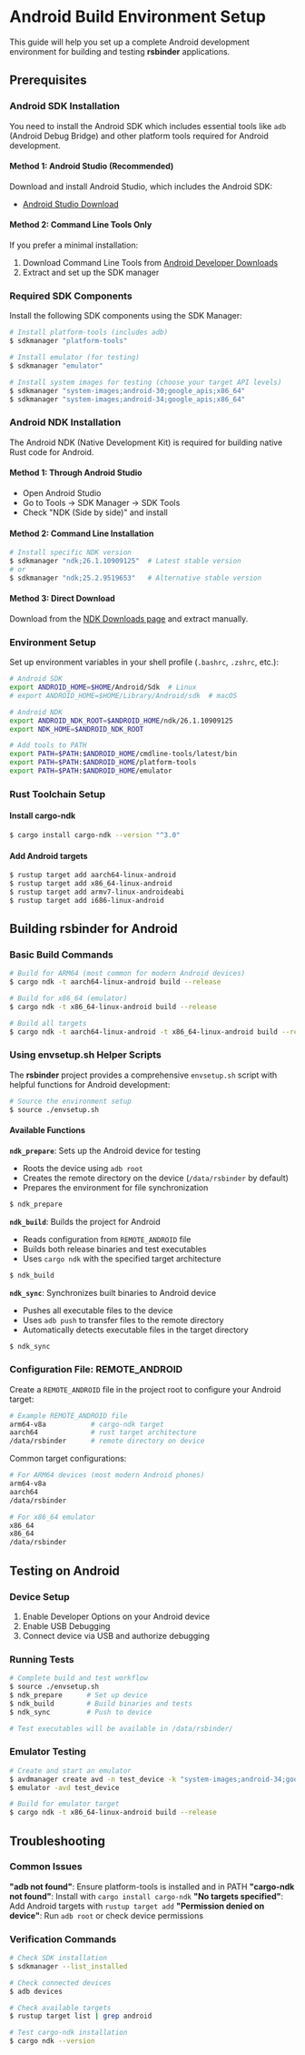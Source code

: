 # Android Build Environment Setup

This guide will help you set up a complete Android development environment for building and testing **rsbinder** applications.

## Prerequisites

### Android SDK Installation

You need to install the Android SDK which includes essential tools like `adb` (Android Debug Bridge) and other platform tools required for Android development.

#### Method 1: Android Studio (Recommended)
Download and install Android Studio, which includes the Android SDK:
- [Android Studio Download](https://developer.android.com/studio)

#### Method 2: Command Line Tools Only
If you prefer a minimal installation:
1. Download Command Line Tools from [Android Developer Downloads](https://developer.android.com/studio#command-tools)
2. Extract and set up the SDK manager

### Required SDK Components

Install the following SDK components using the SDK Manager:

```bash
# Install platform-tools (includes adb)
$ sdkmanager "platform-tools"

# Install emulator (for testing)
$ sdkmanager "emulator"

# Install system images for testing (choose your target API levels)
$ sdkmanager "system-images;android-30;google_apis;x86_64"
$ sdkmanager "system-images;android-34;google_apis;x86_64"
```

### Android NDK Installation

The Android NDK (Native Development Kit) is required for building native Rust code for Android.

#### Method 1: Through Android Studio
- Open Android Studio
- Go to Tools → SDK Manager → SDK Tools
- Check "NDK (Side by side)" and install

#### Method 2: Command Line Installation
```bash
# Install specific NDK version
$ sdkmanager "ndk;26.1.10909125"  # Latest stable version
# or
$ sdkmanager "ndk;25.2.9519653"   # Alternative stable version
```

#### Method 3: Direct Download
Download from the [NDK Downloads page](https://developer.android.com/ndk/downloads) and extract manually.

### Environment Setup

Set up environment variables in your shell profile (`.bashrc`, `.zshrc`, etc.):

```bash
# Android SDK
export ANDROID_HOME=$HOME/Android/Sdk  # Linux
# export ANDROID_HOME=$HOME/Library/Android/sdk  # macOS

# Android NDK
export ANDROID_NDK_ROOT=$ANDROID_HOME/ndk/26.1.10909125
export NDK_HOME=$ANDROID_NDK_ROOT

# Add tools to PATH
export PATH=$PATH:$ANDROID_HOME/cmdline-tools/latest/bin
export PATH=$PATH:$ANDROID_HOME/platform-tools
export PATH=$PATH:$ANDROID_HOME/emulator
```

### Rust Toolchain Setup

#### Install cargo-ndk
```bash
$ cargo install cargo-ndk --version "^3.0"
```

#### Add Android targets
```bash
$ rustup target add aarch64-linux-android
$ rustup target add x86_64-linux-android
$ rustup target add armv7-linux-androideabi
$ rustup target add i686-linux-android
```

## Building rsbinder for Android

### Basic Build Commands

```bash
# Build for ARM64 (most common for modern Android devices)
$ cargo ndk -t aarch64-linux-android build --release

# Build for x86_64 (emulator)
$ cargo ndk -t x86_64-linux-android build --release

# Build all targets
$ cargo ndk -t aarch64-linux-android -t x86_64-linux-android build --release
```

### Using envsetup.sh Helper Scripts

The **rsbinder** project provides a comprehensive `envsetup.sh` script with helpful functions for Android development:

```bash
# Source the environment setup
$ source ./envsetup.sh
```

#### Available Functions

**`ndk_prepare`**: Sets up the Android device for testing
- Roots the device using `adb root`
- Creates the remote directory on the device (`/data/rsbinder` by default)
- Prepares the environment for file synchronization

```bash
$ ndk_prepare
```

**`ndk_build`**: Builds the project for Android
- Reads configuration from `REMOTE_ANDROID` file
- Builds both release binaries and test executables
- Uses `cargo ndk` with the specified target architecture

```bash
$ ndk_build
```

**`ndk_sync`**: Synchronizes built binaries to Android device
- Pushes all executable files to the device
- Uses `adb push` to transfer files to the remote directory
- Automatically detects executable files in the target directory

```bash
$ ndk_sync
```

### Configuration File: REMOTE_ANDROID

Create a `REMOTE_ANDROID` file in the project root to configure your Android target:

```bash
# Example REMOTE_ANDROID file
arm64-v8a           # cargo-ndk target
aarch64             # rust target architecture
/data/rsbinder      # remote directory on device
```

Common target configurations:
```bash
# For ARM64 devices (most modern Android phones)
arm64-v8a
aarch64
/data/rsbinder

# For x86_64 emulator
x86_64
x86_64
/data/rsbinder
```

## Testing on Android

### Device Setup
1. Enable Developer Options on your Android device
2. Enable USB Debugging
3. Connect device via USB and authorize debugging

### Running Tests
```bash
# Complete build and test workflow
$ source ./envsetup.sh
$ ndk_prepare      # Set up device
$ ndk_build        # Build binaries and tests
$ ndk_sync         # Push to device

# Test executables will be available in /data/rsbinder/
```

### Emulator Testing
```bash
# Create and start an emulator
$ avdmanager create avd -n test_device -k "system-images;android-34;google_apis;x86_64"
$ emulator -avd test_device

# Build for emulator target
$ cargo ndk -t x86_64-linux-android build --release
```

## Troubleshooting

### Common Issues

**"adb not found"**: Ensure platform-tools is installed and in PATH
**"cargo-ndk not found"**: Install with `cargo install cargo-ndk`
**"No targets specified"**: Add Android targets with `rustup target add`
**"Permission denied on device"**: Run `adb root` or check device permissions

### Verification Commands
```bash
# Check SDK installation
$ sdkmanager --list_installed

# Check connected devices
$ adb devices

# Check available targets
$ rustup target list | grep android

# Test cargo-ndk installation
$ cargo ndk --version
```

